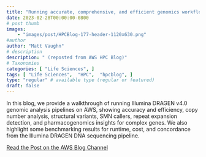 ```yaml
---
title: "Running accurate, comprehensive, and efficient genomics workflows on AWS using Illumina DRAGEN v4.0"
date: 2023-02-28T00:00:00-0800
# post thumb
images:
    - "images/post/HPCBlog-177-header-1120x630.png"
#author
author: "Matt Vaughn"
# description
description: " (reposted from AWS HPC Blog)"
# Taxonomies
categories: [ "Life Sciences", ]
tags: [ "Life Sciences",  "HPC",  "hpcblog", ]
type: "regular" # available type (regular or featured)
draft: false
---
```


In this blog, we provide a walkthrough of running Illumina DRAGEN v4.0 genomic analysis pipelines on AWS, showing accuracy and efficiency, copy number analysis, structural variants, SMN callers, repeat expansion detection, and pharmacogenomics insights for complex genes. We also highlight some benchmarking results for runtime, cost, and concordance from the Illumina DRAGEN DNA sequencing pipeline.

<a href="https://aws.amazon.com/blogs/hpc/running-genomics-workflows-on-aws-using-illumina-dragen-v4-0/" class="btn btn-primary btn-lg active" role="button" aria-pressed="true" style="margin-top: 8px;">Read the Post on the AWS Blog Channel</a>